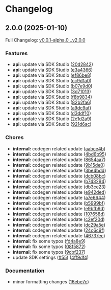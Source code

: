 # Changelog

## 2.0.0 (2025-01-10)

Full Changelog: [v0.0.1-alpha.0...v2.0.0](https://github.com/lmnt-com/lmnt-node/compare/v0.0.1-alpha.0...v2.0.0)

### Features

* **api:** update via SDK Studio ([20d2842](https://github.com/lmnt-com/lmnt-node/commit/20d28428ad281a22072f9e75b9934ef9ec421c50))
* **api:** update via SDK Studio ([e3a4366](https://github.com/lmnt-com/lmnt-node/commit/e3a436689a8757076a3eeca0a72f4dcdedad5fb6))
* **api:** update via SDK Studio ([ef86be8](https://github.com/lmnt-com/lmnt-node/commit/ef86be8146bf5daeb81a9530c5aeb50d042a8340))
* **api:** update via SDK Studio ([cc9d1a0](https://github.com/lmnt-com/lmnt-node/commit/cc9d1a0640c73ad4f99f57205634d5940a83cca5))
* **api:** update via SDK Studio ([b07e9d0](https://github.com/lmnt-com/lmnt-node/commit/b07e9d0358a66c256303054e6f297f0cb1c147e5))
* **api:** update via SDK Studio ([3d71013](https://github.com/lmnt-com/lmnt-node/commit/3d710130319a6f2febf1e9883b2c0a3111df32a2))
* **api:** update via SDK Studio ([f8b9834](https://github.com/lmnt-com/lmnt-node/commit/f8b98347baf089ed9db592a5057da16b3bb471c9))
* **api:** update via SDK Studio ([82b2fa6](https://github.com/lmnt-com/lmnt-node/commit/82b2fa6265e08626246d2d2fef1842e6abcd606d))
* **api:** update via SDK Studio ([a9dc9af](https://github.com/lmnt-com/lmnt-node/commit/a9dc9af29bf2210bfe13f4f4af27dec5a8ab6a19))
* **api:** update via SDK Studio ([d3ddf10](https://github.com/lmnt-com/lmnt-node/commit/d3ddf1078861a9404b790c3132bf9b88a4c76794))
* **api:** update via SDK Studio ([2e1d2a9](https://github.com/lmnt-com/lmnt-node/commit/2e1d2a9880ff782241e05fda1c8bc02dd0cde979))
* **api:** update via SDK Studio ([921d6ac](https://github.com/lmnt-com/lmnt-node/commit/921d6ac6bca845d8c25d00184ffd616fe3fdd069))


### Chores

* **internal:** codegen related update ([aabce4b](https://github.com/lmnt-com/lmnt-node/commit/aabce4b19b6e7bbf4deb2d5a119dd61fd3ac73ee))
* **internal:** codegen related update ([4bd6b95](https://github.com/lmnt-com/lmnt-node/commit/4bd6b951b6478b43ecc034ec1d08541e1b44d4f5))
* **internal:** codegen related update ([8654aa7](https://github.com/lmnt-com/lmnt-node/commit/8654aa7ca7ed744aaa415a6e5dc3d68f7df39fa4))
* **internal:** codegen related update ([9b15de0](https://github.com/lmnt-com/lmnt-node/commit/9b15de07b798b141cb88d229734aa12eed6a71db))
* **internal:** codegen related update ([3be4bdd](https://github.com/lmnt-com/lmnt-node/commit/3be4bddd594260fbe40926eb61eff3ea3f4894da))
* **internal:** codegen related update ([dcb08bc](https://github.com/lmnt-com/lmnt-node/commit/dcb08bcf3d4e188b75b07774b7b64389e5fffa0d))
* **internal:** codegen related update ([b743294](https://github.com/lmnt-com/lmnt-node/commit/b74329446a62fd96cef4db6e2453743d40e169c9))
* **internal:** codegen related update ([db3ce23](https://github.com/lmnt-com/lmnt-node/commit/db3ce2339f12066bd89097253cceb733dc101fa5))
* **internal:** codegen related update ([e942ded](https://github.com/lmnt-com/lmnt-node/commit/e942ded5ca33e04f2b9d2c463b6bfaf5f3a7d5e6))
* **internal:** codegen related update ([a7e6644](https://github.com/lmnt-com/lmnt-node/commit/a7e664470bb0ecf25f0a500110659760b790e073))
* **internal:** codegen related update ([b5999bf](https://github.com/lmnt-com/lmnt-node/commit/b5999bf6644350f31696c274ca3249a5c5b42338))
* **internal:** codegen related update ([e9bfb9d](https://github.com/lmnt-com/lmnt-node/commit/e9bfb9d8c87652701b8c4bd6e2fe1fa035a888e7))
* **internal:** codegen related update ([107658d](https://github.com/lmnt-com/lmnt-node/commit/107658d72a863b86ace34fd1c1f959bb99505fce))
* **internal:** codegen related update ([c2ef20d](https://github.com/lmnt-com/lmnt-node/commit/c2ef20daa5768bf2562d13054034416171d29056))
* **internal:** codegen related update ([dc29a5e](https://github.com/lmnt-com/lmnt-node/commit/dc29a5e257e23afe1931834061706cd56a60ae59))
* **internal:** codegen related update ([24c6c9f](https://github.com/lmnt-com/lmnt-node/commit/24c6c9f5dff646d8afdab594478756293d64a305))
* **internal:** codegen related update ([46737ec](https://github.com/lmnt-com/lmnt-node/commit/46737ec2ee81b6eaaabe512f5c74a60623fc5b4b))
* **internal:** fix some typos ([fd4a8e9](https://github.com/lmnt-com/lmnt-node/commit/fd4a8e9a54a4370189c0f48b2fe5f438ded251cc))
* **internal:** fix some typos ([08f5872](https://github.com/lmnt-com/lmnt-node/commit/08f58726bab42ed2491209bad3e3e67c4e3c7b47))
* **internal:** fix some typos ([9cbf237](https://github.com/lmnt-com/lmnt-node/commit/9cbf23763c6d8d1bf232a28e6f8780ba501cdbc6))
* update SDK settings ([#55](https://github.com/lmnt-com/lmnt-node/issues/55)) ([4ff9df4](https://github.com/lmnt-com/lmnt-node/commit/4ff9df43727c35bfdcfd32a405bdfe4089208f41))


### Documentation

* minor formatting changes ([16ebe7c](https://github.com/lmnt-com/lmnt-node/commit/16ebe7cfa1bc67002fc7eb41df8c5f36b8712f38))
